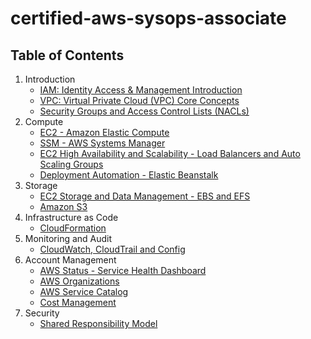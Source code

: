 # certified-aws-sysops-associate

## Table of Contents

1. Introduction
    - [IAM: Identity Access & Management Introduction](1-aws-introduction/iam.md)
    - [VPC: Virtual Private Cloud (VPC) Core Concepts](1-aws-introduction/vpc.md)
    - [Security Groups and Access Control Lists (NACLs)](1-aws-introduction/sg.md)
2. Compute
    - [EC2 - Amazon Elastic Compute](2-compute/ec2.md)
    - [SSM - AWS Systems Manager](2-compute/ssm.md)
    - [EC2 High Availability and Scalability - Load Balancers and Auto Scaling Groups](2-compute/lb.md)
    - [Deployment Automation - Elastic Beanstalk](2-compute/eb.md)
3. Storage
    - [EC2 Storage and Data Management - EBS and EFS](3-storage/ec2-storage.md)
    - [Amazon S3](3-storage/s3.md)
4. Infrastructure as Code
    - [CloudFormation](4-iac/cloudformation.md)
5. Monitoring and Audit
    - [CloudWatch, CloudTrail and Config](5-audit/cloudwatch.md)
6. Account Management
    - [AWS Status - Service Health Dashboard](6-aws-account-management/service-health.md)
    - [AWS Organizations](6-aws-account-management/aws-organizations.md)
    - [AWS Service Catalog](6-aws-account-management/aws-service-catalog.md)
    - [Cost Management](6-aws-account-management/cost-management.md)
7. Security
    - [Shared Responsibility Model](7-security/shared-responsibility-model.md)